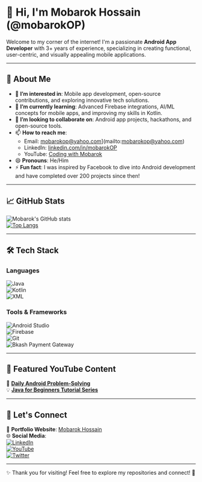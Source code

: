 # 👋 Hi, I'm Mobarok Hossain (@mobarokOP)  

Welcome to my corner of the internet! I'm a passionate **Android App Developer** with 3+ years of experience, specializing in creating functional, user-centric, and visually appealing mobile applications.  

---

## 🌟 About Me  
- 👀 **I’m interested in**: Mobile app development, open-source contributions, and exploring innovative tech solutions.  
- 🌱 **I’m currently learning**: Advanced Firebase integrations, AI/ML concepts for mobile apps, and improving my skills in Kotlin.  
- 💞️ **I’m looking to collaborate on**: Android app projects, hackathons, and open-source tools.  
- 📫 **How to reach me**:  
  - Email: mobarokop@yahoo.com](mailto:mobarokop@yahoo.com)  
  - LinkedIn: [linkedin.com/in/mobarokOP](https://linkedin.com/in/mobarokOP)  
  - YouTube: [Coding with Mobarok](https://www.youtube.com/@mobarok_OP)  
- 😄 **Pronouns**: He/Him  
- ⚡ **Fun fact**: I was inspired by Facebook to dive into Android development and have completed over 200 projects since then!  

---

## 📈 GitHub Stats  

![Mobarok's GitHub stats](https://github-readme-stats.vercel.app/api?username=polashmahmud&show_icons=true&theme=radical)  
[![Top Langs](https://github-readme-stats.vercel.app/api/top-langs/?username=mobarokOP&layout=compact&theme=radical)](https://github.com/mobarokOP)  

---

## 🛠️ Tech Stack  

### Languages  
![Java](https://img.shields.io/badge/Java-ED8B00?style=for-the-badge&logo=java&logoColor=white)  
![Kotlin](https://img.shields.io/badge/Kotlin-0095D5?style=for-the-badge&logo=kotlin&logoColor=white)  
![XML](https://img.shields.io/badge/XML-008FC7?style=for-the-badge&logo=xml&logoColor=white)  

### Tools & Frameworks  
![Android Studio](https://img.shields.io/badge/Android_Studio-3DDC84?style=for-the-badge&logo=android-studio&logoColor=white)  
![Firebase](https://img.shields.io/badge/Firebase-FFCA28?style=for-the-badge&logo=firebase&logoColor=white)  
![Git](https://img.shields.io/badge/Git-F05032?style=for-the-badge&logo=git&logoColor=white)  
![Bkash Payment Gateway](https://img.shields.io/badge/Bkash_Payment-F05134?style=for-the-badge)  

---

## 🎥 Featured YouTube Content  

🎥 **[Daily Android Problem-Solving](https://www.youtube.com/@mobarok_OP)**  
💡 **[Java for Beginners Tutorial Series](https://www.youtube.com/@mobarok_OP)**  

---

## 💬 Let's Connect  

💼 **Portfolio Website**: [Mobarok Hossain](https://mobarokop.github.io)  
🌐 **Social Media**:  
[![LinkedIn](https://img.shields.io/badge/LinkedIn-0A66C2?style=for-the-badge&logo=linkedin&logoColor=white)](https://www.linkedin.com/in/mobarokOP)  
[![YouTube](https://img.shields.io/badge/YouTube-FF0000?style=for-the-badge&logo=youtube&logoColor=white)](https://www.youtube.com/@mobarok_OP)  
[![Twitter](https://img.shields.io/badge/Twitter-1DA1F2?style=for-the-badge&logo=twitter&logoColor=white)](https://twitter.com/mobarokOP)  

---

✨ Thank you for visiting! Feel free to explore my repositories and connect! 🚀
